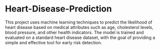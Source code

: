 # Heart-Disease-Prediction
This project uses machine learning techniques to predict the likelihood of heart disease based on medical attributes such as age, cholesterol levels, blood pressure, and other health indicators. The model is trained and evaluated on a standard heart disease dataset, with the goal of providing a simple and effective tool for early risk detection.

